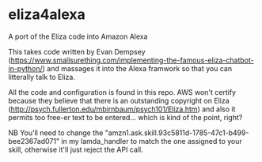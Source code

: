 # eliza4alexa
A port of the Eliza code into Amazon Alexa

This takes code written by Evan Dempsey (https://www.smallsurething.com/implementing-the-famous-eliza-chatbot-in-python/) and massages it into the Alexa framwork so that you can litterally talk to Eliza.

All the code and configuration is found in this repo. AWS won't certify because they believe that there is an outstanding copyright on Eliza (http://psych.fullerton.edu/mbirnbaum/psych101/Eliza.htm) and also it permits too free-er text to be entered... which is kind of the point, right?

NB You'll need to change the "amzn1.ask.skill.93c5811d-1785-47c1-b499-bee2367ad071" in my lamda_handler to match the one assigned to your skill, otherwise it'll just reject the API call.

